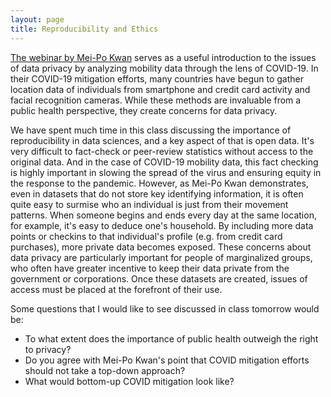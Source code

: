 ```yaml
---
layout: page
title: Reproducibility and Ethics
---
```


[The webinar by Mei-Po Kwan](https://www.youtube.com/watch?v=hDpa3c5ljsA) serves as a useful introduction to the issues of data privacy by analyzing mobility data through the lens of COVID-19. In their COVID-19 mitigation efforts, many countries have begun to gather location data of individuals from smartphone and credit card activity and facial recognition cameras. While these methods are invaluable from a public health perspective, they create concerns for data privacy.

We have spent much time in this class discussing the importance of reproducibility in data sciences, and a key aspect of that is open data. It's very difficult to fact-check or peer-review statistics without access to the original data. And in the case of COVID-19 mobility data, this fact checking is highly important in slowing the spread of the virus and ensuring equity in the response to the pandemic. However, as Mei-Po Kwan demonstrates, even in datasets that do not store key identifying information, it is often quite easy to surmise who an individual is just from their movement patterns. When someone begins and ends every day at the same location, for example, it's easy to deduce one's household. By including more data points or checkins to that individual's profile (e.g. from credit card purchases), more private data becomes exposed. These concerns about data privacy are particularly important for people of marginalized groups, who often have greater incentive to keep their data private from the government or corporations. Once these datasets are created, issues of access must be placed at the forefront of their use.

Some questions that I would like to see discussed in class tomorrow would be:

- To what extent does the importance of public health outweigh the right to privacy?
- Do you agree with Mei-Po Kwan's point that COVID mitigation efforts should not take a top-down approach?
- What would bottom-up COVID mitigation look like?
